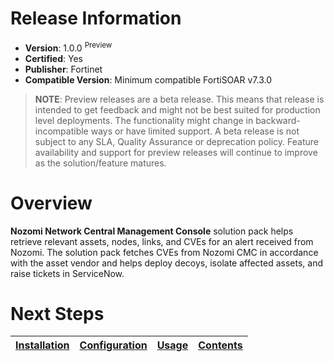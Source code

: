 # Release Information

- **Version**: 1.0.0 <sup>Preview</sup>
- **Certified**: Yes
- **Publisher**: Fortinet
- **Compatible Version**: Minimum compatible FortiSOAR v7.3.0

>**NOTE**: Preview releases are a beta release. This means that release is intended to get feedback and might not be best suited for production level deployments. The functionality might change in backward-incompatible ways or have limited support. A beta release is not subject to any SLA, Quality Assurance or deprecation policy. Feature availability and support for preview releases will continue to improve as the solution/feature matures.

# Overview

**Nozomi Network Central Management Console** solution pack helps retrieve relevant assets, nodes, links, and CVEs for an alert received from Nozomi. The solution pack fetches CVEs from Nozomi CMC in accordance with the asset vendor and helps deploy decoys, isolate affected assets, and raise tickets in ServiceNow.

# Next Steps

| [Installation](./docs/setup.md#installation) | [Configuration](./docs/setup.md#configuration) | [Usage](./docs/usage.md) | [Contents](./docs/contents.md) |
|----------------------------------------------|------------------------------------------------|--------------------------|--------------------------------|
